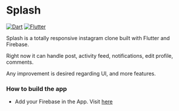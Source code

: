 # Splash

[![Dart](https://img.shields.io/badge/-Dart-0175C2?style=flat&logo=dart&link=https://github.com/sumitt1080)](https://github.com/sumitt1080)
[![Flutter](https://img.shields.io/badge/-Flutter-02569B?style=flat&logo=flutter&link=https://github.com/sumitt1080)](https://github.com/sumitt1080)

Splash is a totally responsive instagram clone built with Flutter and Firebase.

Right now it can handle post, activity feed, notifications, edit profile, comments.

Any improvement is desired regarding UI, and more features.

### How to build the app
 * Add your Firebase in the App. Visit [here](https://firebase.google.com/docs/flutter/setup)

